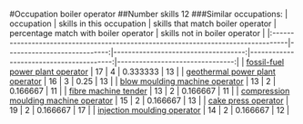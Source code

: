 #Occupation boiler operator
##Number skills 12
###Similar occupations:
| occupation                                                                        |   skills in this occupation |   skills that match boiler operator |   percentage match with boiler operator |   skills not in boiler operator |
|:----------------------------------------------------------------------------------|----------------------------:|------------------------------------:|----------------------------------------:|--------------------------------:|
| [fossil-fuel power plant operator](fossil-fuel_power_plant_operator.md)           |                          17 |                                   4 |                                0.333333 |                              13 |
| [geothermal power plant operator](geothermal_power_plant_operator.md)             |                          16 |                                   3 |                                0.25     |                              13 |
| [blow moulding machine operator](blow_moulding_machine_operator.md)               |                          13 |                                   2 |                                0.166667 |                              11 |
| [fibre machine tender](fibre_machine_tender.md)                                   |                          13 |                                   2 |                                0.166667 |                              11 |
| [compression moulding machine operator](compression_moulding_machine_operator.md) |                          15 |                                   2 |                                0.166667 |                              13 |
| [cake press operator](cake_press_operator.md)                                     |                          19 |                                   2 |                                0.166667 |                              17 |
| [injection moulding operator](injection_moulding_operator.md)                     |                          14 |                                   2 |                                0.166667 |                              12 |
